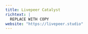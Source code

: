```yaml
---
title: Livepeer Catalyst
richtext: |
  REPLACE WITH COPY
website: "https://livepeer.studio"
---
```

